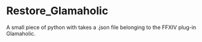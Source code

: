 # Restore_Glamaholic
A small piece of python with takes a .json file belonging to the FFXIV plug-in Glamaholic. 
